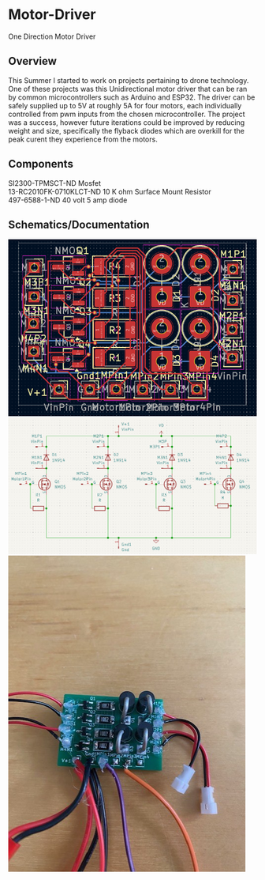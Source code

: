 # Motor-Driver
One Direction Motor Driver
## Overview
This Summer I started to work on projects pertaining to drone technology. One of these projects was this Unidirectional motor driver that can be ran by common microcontrollers such as Arduino and ESP32.
The driver can be safely supplied up to 5V at roughly 5A for four motors, each individually controlled from pwm inputs from the chosen microcontroller. The project was a success, however future iterations could be improved by reducing weight and size, specifically the flyback diodes which are overkill for the peak curent they experience from the motors.
## Components 
SI2300-TPMSCT-ND Mosfet\
13-RC2010FK-0710KLCT-ND 10 K ohm Surface Mount Resistor\
497-6588-1-ND 40 volt 5 amp diode
## Schematics/Documentation
![Alt text](MDWiring.PNG)
![Alt text](MDSchematic.PNG)
![Alt text](MDAssembled.jpg)





